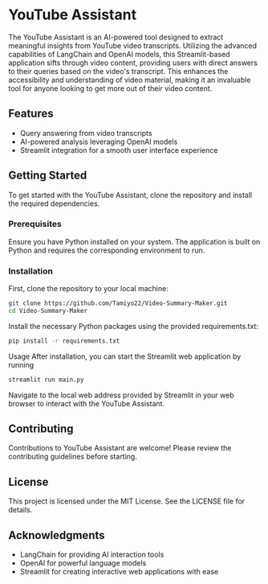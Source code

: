 # YouTube Assistant

The YouTube Assistant is an AI-powered tool designed to extract meaningful insights from YouTube video transcripts. Utilizing the advanced capabilities of LangChain and OpenAI models, this Streamlit-based application sifts through video content, providing users with direct answers to their queries based on the video's transcript. This enhances the accessibility and understanding of video material, making it an invaluable tool for anyone looking to get more out of their video content.

## Features

- Query answering from video transcripts
- AI-powered analysis leveraging OpenAI models
- Streamlit integration for a smooth user interface experience

## Getting Started

To get started with the YouTube Assistant, clone the repository and install the required dependencies.

### Prerequisites

Ensure you have Python installed on your system. The application is built on Python and requires the corresponding environment to run.

### Installation

First, clone the repository to your local machine:

```sh
git clone https://github.com/Tamiyo22/Video-Summary-Maker.git
cd Video-Summary-Maker
```
Install the necessary Python packages using the provided requirements.txt:

```sh
pip install -r requirements.txt

```

Usage
After installation, you can start the Streamlit web application by running

```sh
streamlit run main.py
```
Navigate to the local web address provided by Streamlit in your web browser to interact with the YouTube Assistant.

## Contributing
Contributions to YouTube Assistant are welcome! Please review the contributing guidelines before starting.

## License
This project is licensed under the MIT License. See the LICENSE file for details.

## Acknowledgments
- LangChain for providing AI interaction tools
- OpenAI for powerful language models
- Streamlit for creating interactive web applications with ease

